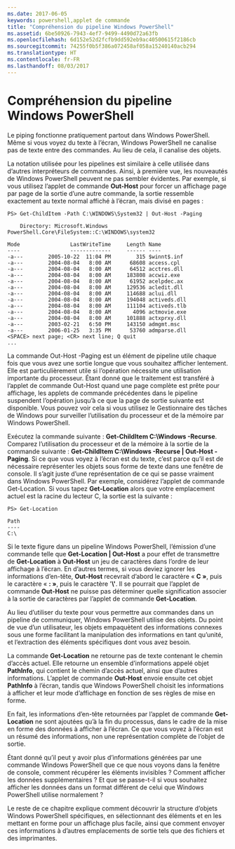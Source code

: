 ```yaml
---
ms.date: 2017-06-05
keywords: powershell,applet de commande
title: "Compréhension du pipeline Windows PowerShell"
ms.assetid: 6be50926-7943-4ef7-9499-4490d72a63fb
ms.openlocfilehash: 6d152e52d2fcfb9dd592eb9ac40500615f2186cb
ms.sourcegitcommit: 74255f0b5f386a072458af058a15240140acb294
ms.translationtype: HT
ms.contentlocale: fr-FR
ms.lasthandoff: 08/03/2017
---
```

# <a name="understanding-the-windows-powershell-pipeline"></a>Compréhension du pipeline Windows PowerShell
Le piping fonctionne pratiquement partout dans Windows PowerShell. Même si vous voyez du texte à l’écran, Windows PowerShell ne canalise pas de texte entre des commandes. Au lieu de cela, il canalise des objets.

La notation utilisée pour les pipelines est similaire à celle utilisée dans d’autres interpréteurs de commandes. Ainsi, à première vue, les nouveautés de Windows PowerShell peuvent ne pas sembler évidentes. Par exemple, si vous utilisez l’applet de commande **Out-Host** pour forcer un affichage page par page de la sortie d’une autre commande, la sortie ressemble exactement au texte normal affiché à l’écran, mais divisé en pages :

```
PS> Get-ChildItem -Path C:\WINDOWS\System32 | Out-Host -Paging

    Directory: Microsoft.Windows PowerShell.Core\FileSystem::C:\WINDOWS\system32

Mode                LastWriteTime     Length Name
----                -------------     ------ ----
-a---        2005-10-22  11:04 PM        315 $winnt$.inf
-a---        2004-08-04   8:00 AM      68608 access.cpl
-a---        2004-08-04   8:00 AM      64512 acctres.dll
-a---        2004-08-04   8:00 AM     183808 accwiz.exe
-a---        2004-08-04   8:00 AM      61952 acelpdec.ax
-a---        2004-08-04   8:00 AM     129536 acledit.dll
-a---        2004-08-04   8:00 AM     114688 aclui.dll
-a---        2004-08-04   8:00 AM     194048 activeds.dll
-a---        2004-08-04   8:00 AM     111104 activeds.tlb
-a---        2004-08-04   8:00 AM       4096 actmovie.exe
-a---        2004-08-04   8:00 AM     101888 actxprxy.dll
-a---        2003-02-21   6:50 PM     143150 admgmt.msc
-a---        2006-01-25   3:35 PM      53760 admparse.dll
<SPACE> next page; <CR> next line; Q quit
...
```

La commande Out-Host -Paging est un élément de pipeline utile chaque fois que vous avez une sortie longue que vous souhaitez afficher lentement. Elle est particulièrement utile si l’opération nécessite une utilisation importante du processeur. Étant donné que le traitement est transféré à l’applet de commande Out-Host quand une page complète est prête pour affichage, les applets de commande précédentes dans le pipeline suspendent l’opération jusqu’à ce que la page de sortie suivante est disponible. Vous pouvez voir cela si vous utilisez le Gestionnaire des tâches de Windows pour surveiller l’utilisation du processeur et de la mémoire par Windows PowerShell.

Exécutez la commande suivante : **Get-ChildItem C:\\Windows -Recurse**. Comparez l’utilisation du processeur et de la mémoire à la sortie de la commande suivante : **Get-ChildItem C:\\Windows -Recurse | Out-Host -Paging**. Si ce que vous voyez à l’écran est du texte, c’est parce qu’il est de nécessaire représenter les objets sous forme de texte dans une fenêtre de console. Il s’agit juste d’une représentation de ce qui se passe vraiment dans Windows PowerShell. Par exemple, considérez l’applet de commande Get-Location. Si vous tapez **Get-Location** alors que votre emplacement actuel est la racine du lecteur C, la sortie est la suivante :

```
PS> Get-Location

Path
----
C:\
```

Si le texte figure dans un pipeline Windows PowerShell, l’émission d’une commande telle que **Get-Location | Out-Host** a pour effet de transmettre de **Get-Location** à **Out-Host** un jeu de caractères dans l’ordre de leur affichage à l’écran. En d’autres termes, si vous deviez ignorer les informations d’en-tête, **Out-Host** recevrait d’abord le caractère « **C »**, puis le caractère « **: »**, puis le caractère '**\\'**. Il se pourrait que l’applet de commande **Out-Host** ne puisse pas déterminer quelle signification associer à la sortie de caractères par l’applet de commande **Get-Location**.

Au lieu d’utiliser du texte pour vous permettre aux commandes dans un pipeline de communiquer, Windows PowerShell utilise des objets. Du point de vue d’un utilisateur, les objets empaquètent des informations connexes sous une forme facilitant la manipulation des informations en tant qu’unité, et l’extraction des éléments spécifiques dont vous avez besoin.

La commande **Get-Location** ne retourne pas de texte contenant le chemin d’accès actuel. Elle retourne un ensemble d’informations appelé objet **PathInfo**, qui contient le chemin d’accès actuel, ainsi que d’autres informations. L’applet de commande **Out-Host** envoie ensuite cet objet **PathInfo** à l’écran, tandis que Windows PowerShell choisit les informations à afficher et leur mode d’affichage en fonction de ses règles de mise en forme.

En fait, les informations d’en-tête retournées par l’applet de commande **Get-Location** ne sont ajoutées qu’à la fin du processus, dans le cadre de la mise en forme des données à afficher à l’écran. Ce que vous voyez à l’écran est un résumé des informations, non une représentation complète de l’objet de sortie.

Étant donné qu’il peut y avoir plus d’informations générées par une commande Windows PowerShell que ce que nous voyons dans la fenêtre de console, comment récupérer les éléments invisibles ? Comment afficher les données supplémentaires ? Et que se passe-t-il si vous souhaitez afficher les données dans un format différent de celui que Windows PowerShell utilise normalement ?

Le reste de ce chapitre explique comment découvrir la structure d’objets Windows PowerShell spécifiques, en sélectionnant des éléments et en les mettant en forme pour un affichage plus facile, ainsi que comment envoyer ces informations à d’autres emplacements de sortie tels que des fichiers et des imprimantes.

